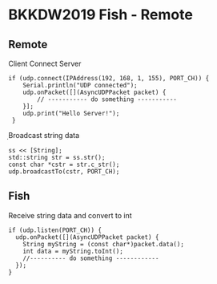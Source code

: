 # BKKDW2019 Fish - Remote
## Remote

Client Connect Server
```
if (udp.connect(IPAddress(192, 168, 1, 155), PORT_CH)) {
    Serial.println("UDP connected");
    udp.onPacket([](AsyncUDPPacket packet) {
        // ----------- do something -----------
    }];
    udp.print("Hello Server!");
 }
```

ฺBroadcast string data 
```
ss << [String];
std::string str = ss.str();
const char *cstr = str.c_str();
udp.broadcastTo(cstr, PORT_CH);
```

## Fish
Receive string data and convert to int
```
if (udp.listen(PORT_CH)) {      
  udp.onPacket([](AsyncUDPPacket packet) { 
    String myString = (const char*)packet.data();
    int data = myString.toInt();
    //---------- do something ------------
  });
}
```
